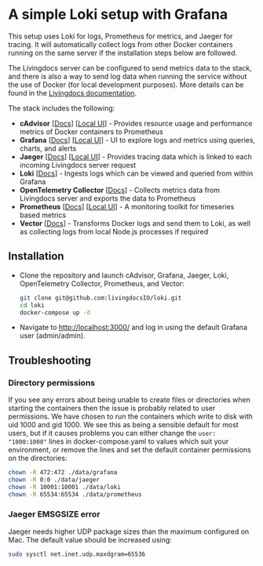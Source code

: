 # A simple Loki setup with Grafana

This setup uses Loki for logs, Prometheus for metrics, and Jaeger for tracing. It will automatically collect logs from other Docker containers running on the same server if the installation steps below are followed.

The Livingdocs server can be configured to send metrics data to the stack, and there is also a way to send log data when running the service without the use of Docker (for local development purposes). More details can be found in the [Livingdocs documentation](https://docs.livingdocs.io/).

The stack includes the following:

* **cAdvisor** [[Docs](https://github.com/google/cadvisor)] [[Local UI](http://localhost:9081/)] - Provides resource usage and performance metrics of Docker containers to Prometheus
* **Grafana** [[Docs](https://grafana.com/docs/grafana/latest/)] [[Local UI](http://localhost:3000/)] - UI to explore logs and metrics using queries, charts, and alerts
* **Jaeger** [[Docs](https://www.jaegertracing.io/docs/)] [[Local UI](http://localhost:16686/)] - Provides tracing data which is linked to each incoming Livingdocs server request
* **Loki** [[Docs](https://grafana.com/docs/loki/latest/)] - Ingests logs which can be viewed and queried from within Grafana
* **OpenTelemetry Collector** [[Docs](https://opentelemetry.io/docs/collector/)] - Collects metrics data from Livingdocs server and exports the data to Prometheus
* **Prometheus** [[Docs](https://prometheus.io/docs/)] [[Local UI](http://localhost:3001/)] - A monitoring toolkit for timeseries based metrics
* **Vector** [[Docs](https://vector.dev/docs/)] - Transforms Docker logs and send them to Loki, as well as collecting logs from local Node.js processes if required

## Installation

- Clone the repository and launch cAdvisor, Grafana, Jaeger, Loki, OpenTelemetry Collector, Prometheus, and Vector:
  ```sh
  git clone git@github.com:livingdocsIO/loki.git
  cd loki
  docker-compose up -d
  ```
- Navigate to <http://localhost:3000/> and log in using the default Grafana user (admin/admin).

## Troubleshooting

### Directory permissions

If you see any errors about being unable to create files or directories when starting the containers then the issue is probably related to user permissions. We have chosen to run the containers which write to disk with uid 1000 and gid 1000. We see this as being a sensible default for most users, but if it causes problems you can either change the `user: "1000:1000"` lines in docker-compose.yaml to values which suit your environment, or remove the lines and set the default container permissions on the directories:
```sh
chown -R 472:472 ./data/grafana
chown -R 0:0 ./data/jaeger
chown -R 10001:10001 ./data/loki
chown -R 65534:65534 ./data/prometheus
```

### Jaeger EMSGSIZE error

Jaeger needs higher UDP package sizes than the maximum configured on Mac. The default value should be increased using:
```sh
sudo sysctl net.inet.udp.maxdgram=65536
```

